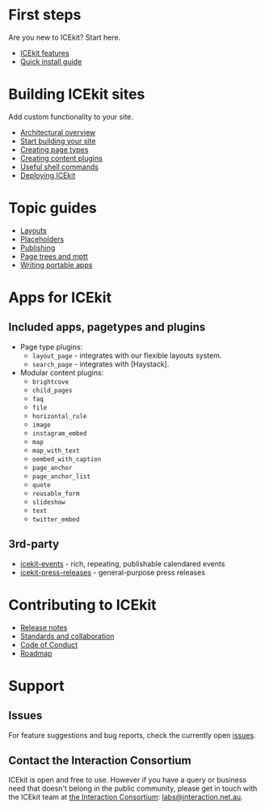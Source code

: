 [//]: # (Comments are items which are to come)

# First steps

Are you new to ICEkit? Start here.

* [ICEkit features]
* [Quick install guide]

# Building ICEkit sites

Add custom functionality to your site.

* [Architectural overview]
* [Start building your site]
* [Creating page types]
* [Creating content plugins]
* [Useful shell commands]
* [Deploying ICEkit]


# Topic guides
* [Layouts]
* [Placeholders]
* [Publishing]
* [Page trees and mptt]
* [Writing portable apps]


# Apps for ICEkit
## Included apps, pagetypes and plugins

  * Page type plugins:
      * `layout_page` - integrates with our flexible layouts system.
      * `search_page` - integrates with [Haystack].
  * Modular content plugins:
      * `brightcove`
      * `child_pages`
      * `faq`
      * `file`
      * `horizontal_rule`
      * `image`
      * `instagram_embed`
      * `map`
      * `map_with_text`
      * `oembed_with_caption`
      * `page_anchor`
      * `page_anchor_list`
      * `quote`
      * `reusable_form`
      * `slideshow`
      * `text`
      * `twitter_embed`

## 3rd-party
* [icekit-events] - rich, repeating, publishable calendared events
* [icekit-press-releases] - general-purpose press releases

# Contributing to ICEkit

* [Release notes]
* [Standards and collaboration]
* [Code of Conduct]
* [Roadmap]

# Support

## Issues

For feature suggestions and bug reports, check the currently open [issues].

## Contact the Interaction Consortium

ICEkit is open and free to use. However if you have a query or business need
that doesn't belong in the public community, please get in touch with the ICEkit
team at [the Interaction Consortium]: [labs@interaction.net.au](mailto:labs@interaction.net.au).

[//]: # (internal links)

[ICEkit features]: intro/features.md
[Architectural overview]: intro/architecture.md
[Quick install guide]: intro/install.md
[Start building your site]: howto/start.md
[Configuring your site]: howto/settings.md
[Where to put your files]: howto/files.md
[Useful shell commands]: howto/commands.md
[Creating page types]: howto/page-types.md
[Creating content plugins]: howto/plugins.md
[Deploying ICEkit]: howto/deployment.md
[Layouts]: topics/layouts.md
[Placeholders]: topics/placeholders.md
[Publishing]: topics/publishing.md
[Page trees and mptt]: topics/page-trees-and-mptt.md
[Writing portable apps]: topics/portable-apps.md
[Release notes]: changelog.md
[Standards and collaboration]: contributing/contributing.md
[Code of Conduct]: contributing/conduct.md
[Roadmap]: contributing/roadmap.md

[//]: # (external links)

[icekit-events]: https://github.com/ic-labs/icekit-events
[icekit-press-releases]: https://github.com/ic-labs/icekit-press-releases
[issues]: https://github.com/ic-labs/django-icekit/issues
[the Interaction Consortium]: http://interaction.net.au
